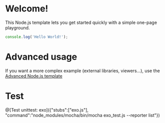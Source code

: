 # Welcome!

This Node.js template lets you get started quickly with a simple one-page playground.

```javascript runnable
console.log('Hello World!');
```

# Advanced usage

If you want a more complex example (external libraries, viewers...), use the [Advanced Node.js template](https://tech.io/select-repo/442)

# Test

@[Test unittest: exo]({"stubs":["exo.js"], "command":"node_modules/mocha/bin/mocha exo_test.js --reporter list"})
